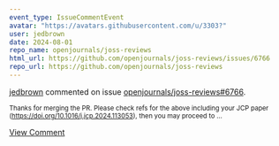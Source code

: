 ```yaml
---
event_type: IssueCommentEvent
avatar: "https://avatars.githubusercontent.com/u/3303?"
user: jedbrown
date: 2024-08-01
repo_name: openjournals/joss-reviews
html_url: https://github.com/openjournals/joss-reviews/issues/6766
repo_url: https://github.com/openjournals/joss-reviews
---
```


<a href='https://github.com/jedbrown' target='_blank'>jedbrown</a> commented on issue <a href='https://github.com/openjournals/joss-reviews/issues/6766' target='_blank'>openjournals/joss-reviews#6766</a>.

<small>Thanks for merging the PR. Please check refs for the above including your JCP paper (https://doi.org/10.1016/j.jcp.2024.113053), then you may proceed to...</small>

<a href='https://github.com/openjournals/joss-reviews/issues/6766' target='_blank'>View Comment</a>
